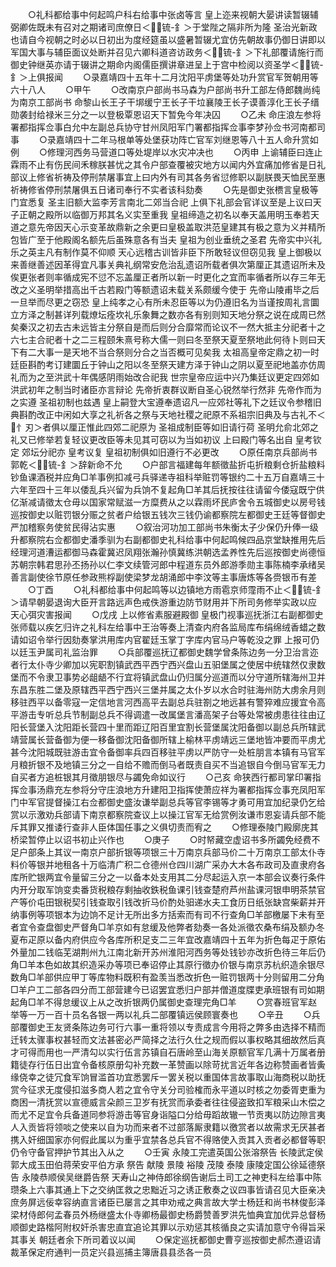 <!-- { "loadSidebar": true } -->
　　○礼科都给事中何起鸣户科右给事中张卤等言  皇上迩来视朝大晏讲读暂辍辅弼卿佐既未有召对之期诸司庶僚日＜锍-釒＞于堂陛之隔非所为隆  圣治光新政也请自今视朝之时必以日初出为度经筵虽以盛暑暂辍尤宜仿先朝故事仍御日讲即以军国大事与辅臣面议处断并召见六卿科道咨访政务＜锍-釒＞下礼部覆请施行而御史钟继英亦请于辍讲之期命内阁儒臣撰讲章进呈上于宫中检阅以资圣学＜锍-釒＞上俱报闻
　　○录嘉靖四十五年十二月沈阳平虏堡等处功升赏官军贺朝用等六十八人
　　○甲午
　　○改南京户部尚书马森为户部尚书升工部左侍郎魏尚纯为南京工部尚书  命黎山长王子干垹缓宁王长子干垃襄陵王长子谟善淳化王长子缙勋袭封给禄米三分之一以登极覃恩诏天下暂免今年决囚
　　○乙未  命庄浪左参将署都指挥佥事白允中左副总兵协守甘州凤阳军门署都指挥佥事李梦孙佥书河南都司事
　　○录嘉靖四十二年马根单等处堡获功阵亡官军刘继恩等八十五人命升赏如例
　　○修理河西务马营道口等处堤岸以水灾冲决也
　　○丙申  上谕辅臣曰连止霖雨不止有伤民间禾稼朕甚忧之其令户部查覆被灾地方以闻内外宜痛加修省是日礼部议上修省祈祷及停刑禁屠事宜上曰内外有司其各务省愆修职以副朕畏天恤民至惠祈祷修省停刑禁屠俱五日诸司奉行不实者该科劾奏
　　○先是御史张槚言皇极等门宜悉复  圣主旧额大监李芳言南北二郊当合祀  上俱下礼部会官详议至是上议曰天子正朝之殿所以临御万邦其名义实至重我  皇祖缔造之初名以奉天盖用明玉奉若天道之意先帝因天心示变革故鼎新之余更曰皇极盖取洪范皇建其有极之意为义并精所包皆广至于他殿阁名额先后虽殊意各有当夫  皇祖为创业垂统之圣君  先帝实中兴礼乐之英主凡有制作莫不仰顺  天心远稽古训皆非臣下所敢轻议但窃见我  皇上御极以来善继善述因革得宜凡事关典礼纲常安危治乱遗诏所载者俱次第厘正其遗诏所未及俟更张者则率循成宪不愆不忘盖厘正者所以新一时更化之宜而率循者所以存三年无改之义圣明举措高出千古若殿门等额遗诏未载关系颇缓今使于  先帝山陵甫毕之后一旦举而尽更之窃恐  皇上纯孝之心有所未忍臣等以为仍遵旧名为当谨按周礼言圜立方泽之制甚详列载燎坛痊坎礼乐象舞之数亦各有别则知天地分祭之说在成周已然矣秦汉之初去古未远皆主分祭自是而后则分合靡常而论议不一然大抵主分祀者十之六七主合祀者十之二三程颐朱熹号称大儒一则曰冬至祭天夏至祭地此何待卜则曰天下有二大事一是天地不当合祭则分合之当否概可见矣我  太祖高皇帝定鼎之初一时廷臣斟酌考订建圜丘于钟山之阳以冬至祭天建方泽于钟山之阴以夏至祀地盖亦仿周礼而为之至洪武十年偶感阴雨始改合祀我  世宗皇帝应运中兴乃集廷议更定四郊如洪武初年之制当时诸臣亦言辩论  先帝折衷群议断自圣心锐然举行然非  先帝作而为之实遵  圣祖初制也兹遇  皇上嗣登大宝遵奉遗诏凡一应郊社等礼下之廷议令参稽旧典斟酌改正中闲如大享之礼祈各之祭与天地社稷之祀原不系祖宗旧典及与古礼不＜忄刃＞者俱以厘正惟此四郊二祀原为  圣祖成制臣等如旧请行荷  圣明允俞北郊之礼又已修举若复轻议更改臣等未见其可窃以为当如初议  上曰殿门等名出自  皇考钦定  郊坛分祀亦  皇考议复  皇祖初制俱如旧遵行不必更改
　　○原任南京兵部尚书郭乾＜锍-釒＞辞新命不允
　　○户部言福建每年额徵盐折屯折粮剩仓折盐粮料钞鱼课酒税并应角□羊事例扣减弓兵驿递寺祖科举赃罚等银约二十五万自嘉靖三十六年至四十三年以倭乱兵兴留为兵饷不复起角□羊其后抚按往往请留今倭寇既宁供亿渐减请徵太仓毋以国家常赋滋一方糜费从之以霖雨坏民庐舍令五城御史以房号钱巡按御史以赃罚银分赈之贫者户给银五钱次三钱仍谕都察院左都御史王廷等督御史严加稽察务使贫民得沾实惠
　　○叙治河功加工部尚书朱衡太子少保仍升俸一级升都察院右佥都御史潘季驯为右副都御史礼科给事中何起鸣候四品京堂缺推用先后经理河道漕运都御马森霍冀迟凤翔张瀚孙慎冀练洪朝选孟养性先后巡按御史尚德恒苏朝宗韩君思孙丕扬孙以仁李文续管河郎中程道东员外郎游季勋主事陈楠李承绪吴善言副使徐节原任参政熊桴副使梁梦龙胡涌郎中李汶等主事唐炼等各赍银币有差
　　○丁酉
　　○礼科都给事中何起鸣等以边镇地方雨雹京师霪雨不止＜锍-釒＞请早朝晏退询大臣开言路远声色戒佚游重边防节财用并下所司务修举实政以应  天心弭灾害报闻
　　○戊戌  上以修省素服避殿御  皇极门视事巡抚浙江右副都御史张师载以疾乞归许之礼科左给事中王治等奏上清查内府各监局库布绢绵绒香蜡之数请如诏令举行因劾奏掌洪用库内官翟廷玉掌丁字库内官马户等乾没之罪  上报可仍以廷玉尹属司礼监治罪
　　○兵部覆巡抚辽都御史魏学曾条陈边务一分卫治言迩者行太仆寺少卿加以宪职割镇武西平西宁西兴盘山五驲堡属之使居中统辖然仅隶数堡而不令隶卫事势必龃龉不行宜将镇武盘山仍归属分巡道而以分守道所辖海州卫并东昌东胜二堡及原辖西平西宁西兴三堡并属之太仆岁以水合时驻海州防大虏余月则移驻西平以备零寇一定信地言河西高平去副总兵驻劄之地远甚有警猝难应援宜令高平游击专听总兵节制副总兵不得调遣一改属堡言潘高架子台等处常被虏患往往由辽阳长营堡入沈阳距长营四十里而距辽阳百里宜割长营堡属沈阳备御以副总兵所辖武靖营属长营备御为便一移备御沈阳备御所辖上榆林平虏靖远三堡地皆冲要而平虏尤甚今沈阳城既驻游击宜令备御率兵四百移驻平虏以严防守一处桩朋言本镇有马官军月粮折银不及地镇三分之一自给不赡而倒马者既责自买不当追银自今倒马官军无力自买者方追桩银其月徵朋银尽与蠲免命如议行
　　○己亥  命狭西行都司掌印署指挥佥事汤鼎充左参将分守庄浪地方升建阳卫指挥使萧应祥为署都指挥佥事充凤阳军门中军官提督操江右佥都御史盛汝谦举副总兵等官李锡等才勇可用宜加纪录仍乞给赏以示激劝兵部请下南京都察院查议上以操江官军无给赏例汝谦市恩妄请兵部不能斥其罪又推诿行查非人臣体国任事之义俱切责而宥之
　　○修理泰陵门殿廓庑其桥梁暂停止以诏书初止兴作也
　　○庚子
　　○时帑藏空虚诏书多所蠲免经费不足户部条上其议一南京户部折银等项银三十万南京兵部马价二十万南京工部太仆寺料价等银并地租各十万临清广积二仓德州仓四川湖广采办大木各布政司及直隶府各库所贮银两宜令量留三分之一以备本处支用其二分尽起运入京一本部会议奏行条件内开分取军饷变卖番货税粮存剩抽收鉄税鱼课引钱查楚府芦州盐课河银申明茶禁官产等价屯田银税契引钱查取引钱改折马价酌处驲递水夫工食历日纸张缺宫柴薪并开纳事例等项银本为边饷不足计无所出多方括索而有司不行查角□羊部檄屡下未有至者宜令查盘御史严督角□羊京如有怠缓及他弊者劾奏一各处派徵农桑布绢及额办冬夏布疋原以备内府供应今各库所积足支二三年宜改嘉靖四十五年为折色每疋于原佑外量加二钱临芜湖荆州九江南北新开苏州淮阳河西务等处钱钞亦改折色待三年后仍角□羊本色如故其织造采办等项已奉诏停止其原行徵办价银与南京苏杭织造余银尽数角□羊部供应甲丁等库物料既积有盈羡当悉改折色一赃罚银两十分则留用二分角□羊户工二部各四分而工部营建今已诏罢宜悉归户部并僧道度牒吏承班银有司如期起角□羊不得怠缓议上从之改折银两仍属御史查理完角□羊
　　○赏春班官军赵举等一万一百十员名各银一两以礼兵二部覆镇远侯顾寰奏也
　　○辛丑
　　○兵部覆御史王友贤条陈边务可行六事一重将领以专责成言今用将之弊多由选择不精而迁转太骤事权甚轻而文法甚密必严简择之法行久仕之规而假以事权略其细故然后真才可得而用也一严清勾以实行伍言苏镇自石唐岭至山海关原额官军几满十万属者册籍徒存行伍日出宜令备核原册勾补充数一革赞画以除苛扰言近年各边称赞画者皆夤缘侥幸之徒冗食军饷冒滥首功宜悉罢斥一罢关税以重国体言故事取山海商税以助抚赏今征求无度侵扣滋多商人若之宜令守关分司验榷而永平道以时核之勿委胥吏重为商困一清抚赏以宣德威言朵颜三卫岁有抚赏而承委者往往侵盗致扣军粮采山木偿之而尤不足宜令兵备道同参将游击等官身诣隘口分给毋蹈故辙一节贡夷以防边隙言夷人入贡皆将领啖之使来以自为功而来者不过部落厮隶籍以徼赏者以故需求无厌甚者携入奸细国家亦何假此属以为重乎宜禁各总兵官不得赂使入贡其入贡者必都督等职仍令守备官押护节其出入从之
　　○壬寅  永陵工完遣英国公张溶祭告  长陵武定侯郭大成玉田伯蒋荣安平伯方承  祭告  献陵  景陵  裕陵  茂陵  泰陵  康陵定国公徐延德祭告  永陵恭顺侯吴继爵告祭  天寿山之神侍郎徐纲告谢后土司工之神吏科左给事中陈瓒条上六事其通上下之交纳匡救之忠黜近习之诱正敷奏之议四事皆请召见大臣亲决庶务屏远佞幸容纳直言诸臣已屡言之其申劝戒之典言故大学士杨廷和尚书林俊彭泽梁材侍郎何孟春员外杨继盛太仆寺卿杨最御史杨爵赞善罗洪先恤典宜加优异总督杨顺御史路楷阿附权奸杀害忠直宜追论其罪以示劝惩其核循良之实请加意守令得旨采其事关  朝廷者余下所司着议以闻
　　○保定巡抚都御史曹亨巡按御史郝杰遵诏请裁革保定府通判一员定兴县巡捕主簿唐县县丞各一员
